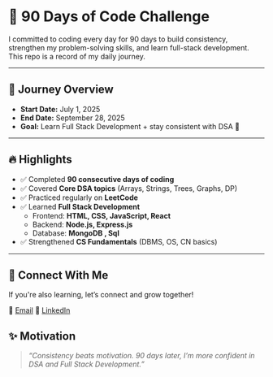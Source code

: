 # 🚀 90 Days of Code Challenge  

I committed to coding every day for 90 days to build consistency, strengthen my problem-solving skills, and learn full-stack development.  
This repo is a record of my daily journey.  

---

## 📅 Journey Overview  

- **Start Date:** July 1, 2025  
- **End Date:** September 28, 2025  
- **Goal:** Learn Full Stack Development + stay consistent with DSA 🚀  

---

## 🔥 Highlights  
- ✅ Completed **90 consecutive days of coding**  
- ✅ Covered **Core DSA topics** (Arrays, Strings, Trees, Graphs, DP)  
- ✅ Practiced regularly on **LeetCode**  
- ✅ Learned **Full Stack Development**  
  - Frontend: **HTML, CSS, JavaScript, React**  
  - Backend: **Node.js, Express.js**  
  - Database: **MongoDB , Sql**  
- ✅ Strengthened **CS Fundamentals** (DBMS, OS, CN basics)  

---

## 💬 Connect With Me
If you're also learning, let’s connect and grow together!

📧 [Email](chandanagangaraju21@gmail.com )
💼 [LinkedIn](https://www.linkedin.com/in/chandana-g-820a70275)


## ✨ Motivation  

> *“Consistency beats motivation. 90 days later, I’m more confident in DSA and Full Stack Development.”*  

  
